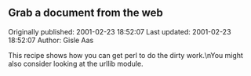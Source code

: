 ## Grab a document from the web 
Originally published: 2001-02-23 18:52:07 
Last updated: 2001-02-23 18:52:07 
Author: Gisle Aas 
 
This recipe shows how you can get perl to do the dirty work.\nYou might also consider looking at the urllib module.